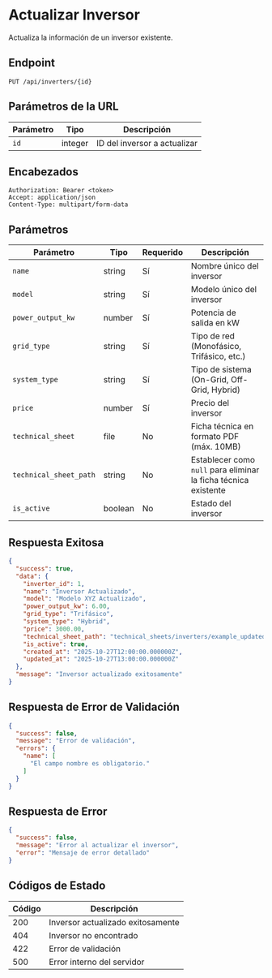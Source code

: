 # Actualizar Inversor

Actualiza la información de un inversor existente.

## Endpoint

```http
PUT /api/inverters/{id}
```

## Parámetros de la URL

| Parámetro | Tipo | Descripción |
|-----------|------|-------------|
| `id` | integer | ID del inversor a actualizar |

## Encabezados

```http
Authorization: Bearer <token>
Accept: application/json
Content-Type: multipart/form-data
```

## Parámetros

| Parámetro | Tipo | Requerido | Descripción |
|-----------|------|-----------|-------------|
| `name` | string | Sí | Nombre único del inversor |
| `model` | string | Sí | Modelo único del inversor |
| `power_output_kw` | number | Sí | Potencia de salida en kW |
| `grid_type` | string | Sí | Tipo de red (Monofásico, Trifásico, etc.) |
| `system_type` | string | Sí | Tipo de sistema (On-Grid, Off-Grid, Hybrid) |
| `price` | number | Sí | Precio del inversor |
| `technical_sheet` | file | No | Ficha técnica en formato PDF (máx. 10MB) |
| `technical_sheet_path` | string | No | Establecer como `null` para eliminar la ficha técnica existente |
| `is_active` | boolean | No | Estado del inversor |

## Respuesta Exitosa

```json
{
  "success": true,
  "data": {
    "inverter_id": 1,
    "name": "Inversor Actualizado",
    "model": "Modelo XYZ Actualizado",
    "power_output_kw": 6.00,
    "grid_type": "Trifásico",
    "system_type": "Hybrid",
    "price": 3000.00,
    "technical_sheet_path": "technical_sheets/inverters/example_updated.pdf",
    "is_active": true,
    "created_at": "2025-10-27T12:00:00.000000Z",
    "updated_at": "2025-10-27T13:00:00.000000Z"
  },
  "message": "Inversor actualizado exitosamente"
}
```

## Respuesta de Error de Validación

```json
{
  "success": false,
  "message": "Error de validación",
  "errors": {
    "name": [
      "El campo nombre es obligatorio."
    ]
  }
}
```

## Respuesta de Error

```json
{
  "success": false,
  "message": "Error al actualizar el inversor",
  "error": "Mensaje de error detallado"
}
```

## Códigos de Estado

| Código | Descripción |
|--------|-------------|
| 200 | Inversor actualizado exitosamente |
| 404 | Inversor no encontrado |
| 422 | Error de validación |
| 500 | Error interno del servidor |
